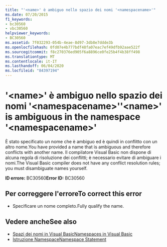 ```yaml
---
title: "'<name>' è ambiguo nello spazio dei nomi '<namespacename>'"
ms.date: 07/20/2015
f1_keywords:
- bc30560
- vbc30560
helpviewer_keywords:
- BC30560
ms.assetid: 7f032293-054b-4eae-8d97-3db8e7ddde3b
ms.openlocfilehash: 0fd07e4b777bdf48fa07eac7ef49dfb92aae522f
ms.sourcegitcommit: f8c270376ed905f6a8896ce0fe25b4f4b38ff498
ms.translationtype: MT
ms.contentlocale: it-IT
ms.lasthandoff: 06/04/2020
ms.locfileid: "84397194"
---
```

# <a name="name-is-ambiguous-in-the-namespace-namespacename"></a><span data-ttu-id="39a3b-102">'\<name>' è ambiguo nello spazio dei nomi '\<namespacename>'</span><span class="sxs-lookup"><span data-stu-id="39a3b-102">'\<name>' is ambiguous in the namespace '\<namespacename>'</span></span>
<span data-ttu-id="39a3b-103">È stato specificato un nome che è ambiguo ed è quindi in conflitto con un altro nome.</span><span class="sxs-lookup"><span data-stu-id="39a3b-103">You have provided a name that is ambiguous and therefore conflicts with another name.</span></span> <span data-ttu-id="39a3b-104">Il compilatore Visual Basic non dispone di alcuna regola di risoluzione dei conflitti; è necessario evitare di ambiguare i nomi.</span><span class="sxs-lookup"><span data-stu-id="39a3b-104">The Visual Basic compiler does not have any conflict resolution rules; you must disambiguate names yourself.</span></span>  
  
 <span data-ttu-id="39a3b-105">**ID errore:** BC30560</span><span class="sxs-lookup"><span data-stu-id="39a3b-105">**Error ID:** BC30560</span></span>  
  
## <a name="to-correct-this-error"></a><span data-ttu-id="39a3b-106">Per correggere l'errore</span><span class="sxs-lookup"><span data-stu-id="39a3b-106">To correct this error</span></span>  
  
- <span data-ttu-id="39a3b-107">Specificare un nome completo.</span><span class="sxs-lookup"><span data-stu-id="39a3b-107">Fully qualify the name.</span></span>  
  
## <a name="see-also"></a><span data-ttu-id="39a3b-108">Vedere anche</span><span class="sxs-lookup"><span data-stu-id="39a3b-108">See also</span></span>

- [<span data-ttu-id="39a3b-109">Spazi dei nomi in Visual Basic</span><span class="sxs-lookup"><span data-stu-id="39a3b-109">Namespaces in Visual Basic</span></span>](../../programming-guide/program-structure/namespaces.md)
- [<span data-ttu-id="39a3b-110">Istruzione Namespace</span><span class="sxs-lookup"><span data-stu-id="39a3b-110">Namespace Statement</span></span>](../statements/namespace-statement.md)

